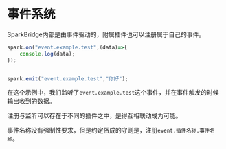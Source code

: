 # 事件系统

SparkBridge内部是由事件驱动的，附属插件也可以注册属于自己的事件。

``` js
spark.on("event.example.test",(data)=>{
    console.log(data);
});


spark.emit("event.example.test","你好");
```

在这个示例中，我们监听了`event.example.test`这个事件，并在事件触发的时候输出收到的数据。

注册与监听可以存在于不同的插件之中，是得互相联动成为可能。

事件名称没有强制性要求，但是约定俗成的守则是，注册`event.插件名称.事件名称`。